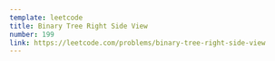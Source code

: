```yaml
---
template: leetcode
title: Binary Tree Right Side View
number: 199
link: https://leetcode.com/problems/binary-tree-right-side-view
---
```

